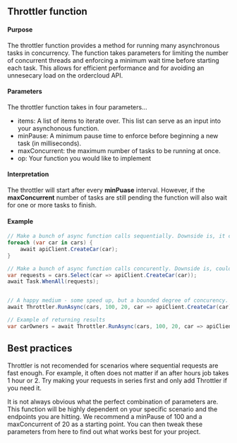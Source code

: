 ## Throttler function

#### Purpose 
The throttler function provides a method for running many asynchronous tasks in concurrency. The function takes parameters for limiting the number of concurrent threads and enforcing a minimum wait time before starting each task. This allows for efficient performance and for avoiding an unnesecary load on the ordercloud API.

#### Parameters
The throttler function takes in four parameters...
- items: A list of items to iterate over. This list can serve as an input into your asynchonous function.
- minPause: A minimum pause time to enforce before beginning a new task (in milliseconds).
- maxConcurrent: the maximum number of tasks to be running at once.
- op: Your function you would like to implement

#### Interpretation
The throttler will start after every **minPuase** interval. However, if the **maxConcurrent** number of tasks are still pending the function will also wait for one or more tasks to finish. 

#### Example 
```c#
// Make a bunch of async function calls sequentially. Downside is, it could be slow.
foreach (var car in cars) {
    await apiClient.CreateCar(car);
}

// Make a bunch of async function calls concurently. Downside is, could strain resources. 
var requests = cars.Select(car => apiClient.CreateCar(car));
await Task.WhenAll(requests);


// A happy medium - some speed up, but a bounded degree of concurency. 
await Throttler.RunAsync(cars, 100, 20, car => apiClient.CreateCar(car);

// Example of returning results 
var carOwners = await Throttler.RunAsync(cars, 100, 20, car => apiClient.GetCurrentOwner(car.ID);

```

## Best practices
Throttler is not recomended for scenarios where sequential requests are fast enough. For example, it often does not matter if an after hours job takes 1 hour or 2. Try making your requests in series first and only add Throttler if you need it.

It is not always obvious what the perfect combination of parameters are. This function will be highly dependent on your specific scenario and the endpoints you are hitting. We recommend a minPause of 100 and a maxConcurrent of 20 as a starting point. You can then tweak these parameters from here to find out what works best for your project.